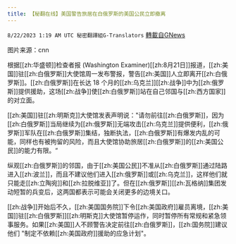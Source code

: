 ```yaml
---
title: 【秘翻在线】美国警告旅居在白俄罗斯的美国公民立即撤离
---
```

`8/22/2023 1:19 AM UTC 秘密翻譯組G-Translators` [轉載自GNews](https://gnews.org/articles/1580758)

图片来源：cnn

根据[[zh:华盛顿]]检查者报 (Washington Examiner)[[zh:8月21日]]报道，[[zh:美国]]驻[[zh:白俄罗斯]]大使馆周一发布警报，警告[[zh:美国]]人立即离开[[zh:白俄罗斯]]。[[zh:白俄罗斯]]在长达 18 个月的[[zh:乌克兰]][[zh:战争]]中为[[zh:俄罗斯]]提供援助，这场[[zh:战争]]使[[zh:白俄罗斯]]站在自己邻国与[[zh:西方国家]]的对立面。

[[zh:美国]]驻[[zh:明斯克]]大使馆发表声明说："请勿前往[[zh:白俄罗斯]]，因为[[zh:白俄罗斯]]当局继续为[[zh:俄罗斯]]无端攻击[[zh:乌克兰]]提供便利，[[zh:俄罗斯]]军队在[[zh:白俄罗斯]]集结，独断执法，[[zh:白俄罗斯]]有爆发内乱的可能，同样也有被拘留的风险，而且大使馆协助旅居[[zh:白俄罗斯]]的[[zh:美国公民]]的能力有限。“

纵观[[zh:白俄罗斯]]的邻国，由于[[zh:美国公民]]不准从[[zh:白俄罗斯]]通过陆路进入[[zh:波兰]]，而且不建议他们进入[[zh:俄罗斯]]或[[zh:乌克兰]]，这样他们就只能走[[zh:立陶宛]]和[[zh:拉脱维亚]]了。但在[[zh:俄罗斯]][[zh:瓦格纳]]集团发动短暂的兵变后，这两国都表示可能会关闭更多的边境关口。

[[zh:战争]]开始后不久，[[zh:美国国务院]]下令[[zh:美国政府]]雇员离境，[[zh:美国]]驻[[zh:白俄罗斯]][[zh:明斯克]]大使馆暂停运作，同时暂停所有常规和紧急领事服务。如果[[zh:美国]]人不顾警告决定前往[[zh:白俄罗斯]]，[[zh:国务院]]建议他们 "制定不依赖[[zh:美国政府]]援助的应急计划"。
